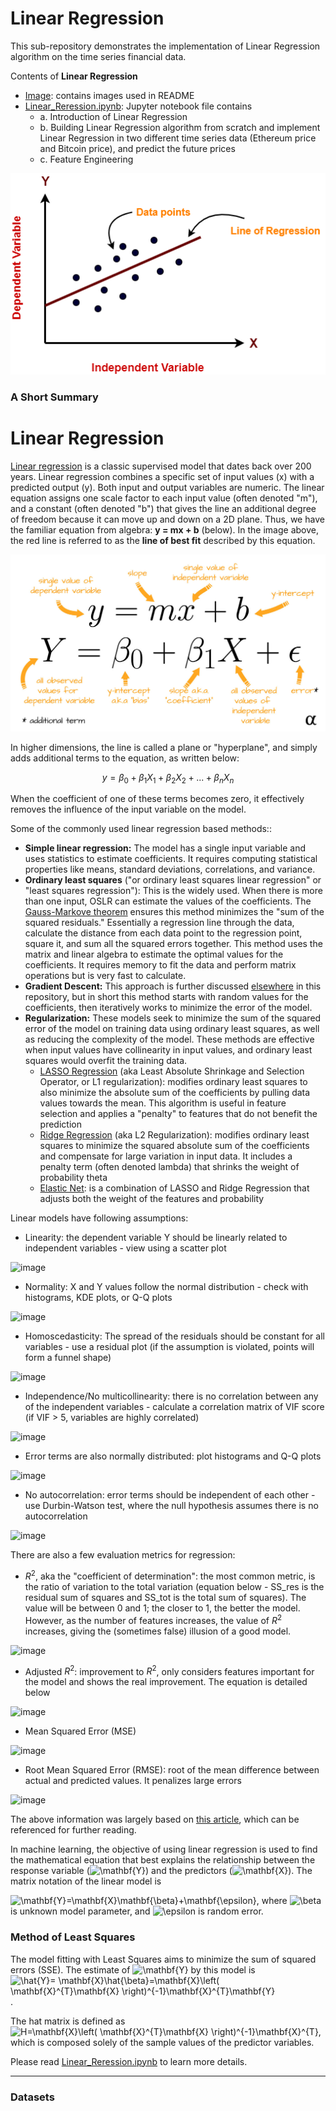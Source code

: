 # Linear Regression

This sub-repository demonstrates the implementation of Linear Regression algorithm on the time series financial data.

Contents of **Linear Regression**

* [Image](https://cdn.analyticsvidhya.com/wp-content/uploads/2021/05/2.3.png): contains images used in README
* [Linear_Reression.ipynb](): Jupyter notebook file contains
  * a. Introduction of Linear Regression
  * b. Building Linear Regression algorithm from scratch and implement Linear Regression in two different time series data (Ethereum price and Bitcoin price), and predict the future prices
  * c.  Feature Engineering

![image](https://github.com/ppunia74/INDE-577_Fall2022/blob/main/SupervisedLearning/Linear%20Regression/Image/linear-regression.png)

### A Short Summary

# Linear Regression

[Linear regression](https://en.wikipedia.org/wiki/Linear_regression) is a classic supervised model that dates back over 200 years. Linear regression combines a specific set of input values (x) with a predicted output (y). Both input and output variables are numeric. The linear equation assigns one scale factor to each input value (often denoted "m"), and a constant (often denoted "b") that gives the line an additional degree of freedom because it can move up and down on a 2D plane. Thus, we have the familiar equation from algebra: **y = mx + b** (below). In the image above, the red line is referred to as the **line of best fit** described by this equation.

![image](https://github.com/ppunia74/INDE-577_Fall2022/blob/main/SupervisedLearning/Linear%20Regression/Image/regression-equation.jpeg)

In higher dimensions, the line is called a plane or "hyperplane", and simply adds additional terms to the equation, as written below:

$$y = \beta_0 + \beta_1X_1 + \beta_2X_2 + ... + \beta_nX_n$$


When the coefficient of one of these terms becomes zero, it effectively removes the influence of the input variable on the model.

Some of the commonly used linear regression based methods::
- **Simple linear regression:** The model has a single input variable and uses statistics to estimate coefficients. It requires computing statistical properties like means, standard deviations, correlations, and variance. 
- **Ordinary least squares** ("or ordinary least squares linear regression" or "least squares regression"): This is the widely used. When there is more than one input, OSLR can estimate the values of the coefficients. The [Gauss-Markove theorem](https://en.wikipedia.org/wiki/Gauss%E2%80%93Markov_theorem) ensures this method minimizes the "sum of the squared residuals." Essentially a regression line through the data, calculate the distance from each data point to the regression point, square it, and sum all the squared errors together. This method uses the matrix and linear algebra to estimate the optimal values for the coefficients. It requires memory to fit the data and perform matrix operations but is very fast to calculate.
- **Gradient Descent:** This approach is further discussed [elsewhere](https://github.com/ppunia74/INDE-577/blob/main/supervised%20learning/1%20-%20gradient%20descent/README.md) in this repository, but in short this method starts with random values for the coefficients, then iteratively works to minimize the error of the model.
- **Regularization:** These models seek to minimize the sum of the squared error of the model on training data using ordinary least squares, as well as reducing the complexity of the model. These methods are effective when input values have collinearity in input values, and ordinary least squares would overfit the training data.
  - [LASSO Regression](https://en.wikipedia.org/wiki/Lasso_(statistics)) (aka Least Absolute Shrinkage and Selection Operator, or L1 regularization): modifies ordinary least squares to also minimize the absolute sum of the coefficients by pulling data values towards the mean. This algorithm is useful in feature selection and applies a "penalty" to features that do not benefit the prediction
  - [Ridge Regression](https://en.wikipedia.org/wiki/Tikhonov_regularization) (aka L2 Regularization): modifies ordinary least squares to minimize the squared absolute sum of the coefficients and compensate for large variation in input data. It includes a penalty term (often denoted lambda) that shrinks the weight of probability theta
  - [Elastic Net](https://en.wikipedia.org/wiki/Elastic_net_regularization): is a combination of LASSO and Ridge Regression that adjusts both the weight of the features and probability

Linear models have following assumptions:
- Linearity: the dependent variable Y should be linearly related to independent variables - view using a scatter plot

![image](https://editor.analyticsvidhya.com/uploads/96503linear-nonlinear-relationships.png)

- Normality: X and Y values follow the normal distribution - check with histograms, KDE plots, or Q-Q plots

![image](https://editor.analyticsvidhya.com/uploads/64526normality.png)

- Homoscedasticity: The spread of the residuals should be constant for all variables - use a residual plot (if the assumption is violated, points will form a funnel shape)

![image](https://editor.analyticsvidhya.com/uploads/51367residuals.png)

- Independence/No multicollinearity: there is no correlation between any of the independent variables - calculate a correlation matrix of VIF score (if VIF > 5, variables are highly correlated)

![image](https://editor.analyticsvidhya.com/uploads/99214correlation.png)

- Error terms are also normally distributed: plot histograms and Q-Q plots

![image](https://editor.analyticsvidhya.com/uploads/79532normality%20of%20error.png)

- No autocorrelation: error terms should be independent of each other - use Durbin-Watson test, where the null hypothesis assumes there is no autocorrelation

![image](https://editor.analyticsvidhya.com/uploads/38946DW.png)

There are also a few evaluation metrics for regression:
- $R^2$, aka the "coefficient of determination": the most common metric, is the ratio of variation to the total variation (equation below - SS_res is the residual sum of squares and SS_tot is the total sum of squares). The value will be between 0 and 1; the closer to 1, the better the model. However, as the number of features increases, the value of $R^2$ increases, giving the (sometimes false) illusion of a good model.

![image](https://editor.analyticsvidhya.com/uploads/74264r2.png)

- Adjusted $R^2$: improvement to $R^2$, only considers features important for the model and shows the real improvement. The equation is detailed below

![image](https://editor.analyticsvidhya.com/uploads/80741adjusted%20r2.png)

- Mean Squared Error (MSE)

![image](https://editor.analyticsvidhya.com/uploads/42113mse.jpg)

- Root Mean Squared Error (RMSE): root of the mean difference between actual and predicted values. It penalizes large errors

![image](https://editor.analyticsvidhya.com/uploads/69457rmse.png)


The above information was largely based on [this article](https://www.analyticsvidhya.com/blog/2021/05/all-you-need-to-know-about-your-first-machine-learning-model-linear-regression/), which can be referenced for further reading.


In machine learning, the objective of using linear regression is used to find the mathematical equation that best explains the relationship between the response variable (<img src="https://latex.codecogs.com/svg.image?\mathbf{Y}" title="\mathbf{Y}" />) and the predictors (<img src="https://latex.codecogs.com/svg.image?\mathbf{X}" title="\mathbf{X}" />). The matrix notation of the linear model is 

<img src="https://latex.codecogs.com/svg.image?\mathbf{Y}=\mathbf{X}\mathbf{\beta}&plus;\mathbf{\epsilon}" title="\mathbf{Y}=\mathbf{X}\mathbf{\beta}+\mathbf{\epsilon}" />, where <img src="https://latex.codecogs.com/svg.image?\beta" title="\beta" /> is unknown model parameter, and <img src="https://latex.codecogs.com/svg.image?\epsilon" title="\epsilon" /> is random error.

### Method of Least Squares

The model fitting with Least Squares aims to minimize the sum of squared errors (SSE). The estimate of <img src="https://latex.codecogs.com/svg.image?\mathbf{Y}" title="\mathbf{Y}" /> by this model is <img src="https://latex.codecogs.com/svg.image?\hat{Y}=&space;\mathbf{X}\hat{\beta}=\mathbf{X}\left(&space;\mathbf{X}^{T}\mathbf{X}&space;\right)^{-1}\mathbf{X}^{T}\mathbf{Y}" title="\hat{Y}= \mathbf{X}\hat{\beta}=\mathbf{X}\left( \mathbf{X}^{T}\mathbf{X} \right)^{-1}\mathbf{X}^{T}\mathbf{Y}" />.

The hat matrix is defined as <img src="https://latex.codecogs.com/svg.image?H=\mathbf{X}\left(&space;\mathbf{X}^{T}\mathbf{X}&space;\right)^{-1}\mathbf{X}^{T}" title="H=\mathbf{X}\left( \mathbf{X}^{T}\mathbf{X} \right)^{-1}\mathbf{X}^{T}" />, 
which is composed solely of the sample values of the predictor variables.

Please read [Linear_Reression.ipynb](https://github.com/cissyyang1014/DataScience_and_MachineLearning/blob/main/SupervisedLearning/Linear%20Regression/Linear_Regression.ipynb) to learn more details.

---

### Datasets

